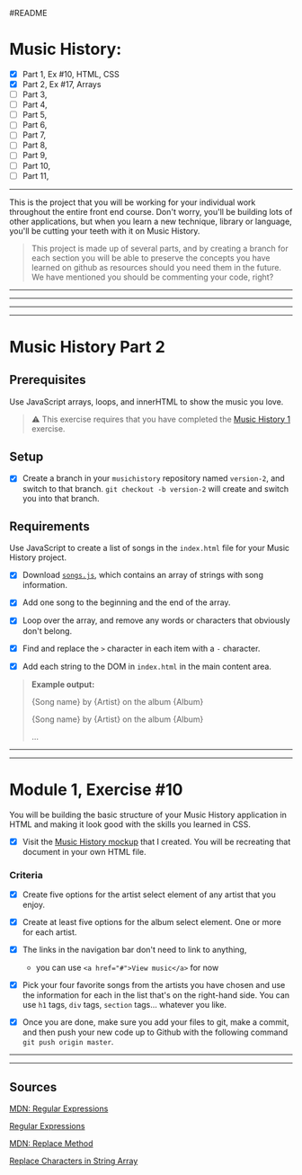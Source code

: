 #README

# Music History: 
- [X] Part 1, Ex #10, HTML, CSS
- [X] Part 2, Ex #17, Arrays
- [ ] Part 3,
- [ ] Part 4,
- [ ] Part 5,
- [ ] Part 6,
- [ ] Part 7,
- [ ] Part 8,
- [ ] Part 9,
- [ ] Part 10,
- [ ] Part 11,

***
This is the project that you will be working for your individual work throughout the entire front end course. Don't worry, you'll be building lots of other applications, but when you learn a new technique, library or language, you'll be cutting your teeth with it on Music History.

> This project is made up of several parts, and by creating a branch for each section you will be able to preserve the concepts you have learned on github as resources should you need them in the future. We have mentioned you should be commenting your code, right?
***
***



***
***
# Music History Part 2

## Prerequisites
Use JavaScript arrays, loops, and innerHTML to show the music you love.

> :warning: This exercise requires that you have completed the [Music History 1](SW_CSS_MUSIC_HISTORY_01.md) exercise.

## Setup

- [X] Create a branch in your `musichistory` repository named `version-2`, and switch to that branch. `git checkout -b version-2` will create and switch you into that branch.



## Requirements

Use JavaScript to create a list of songs in the `index.html` file for your Music History project. 

- [X] Download [`songs.js`](https://raw.githubusercontent.com/nashville-software-school/front-end-curriculum/9f5d7303f4c53102e8918f0ca06bebc84c91d266/resources/js-101.js), which contains an array of strings with song information.

- [X] Add one song to the beginning and the end of the array.
- [X] Loop over the array, and remove any words or characters that obviously don't belong.
- [X] Find and replace the `>` character in each item with a `-` character.
- [X] Add each string to the DOM in `index.html` in the main content area.

> **Example output:**  
>  
> {Song name} by {Artist} on the album {Album}  
>  
> {Song name} by {Artist} on the album {Album}  
>  
> ...



***
***



# Module 1, Exercise #10

You will be building the basic structure of your Music History application in HTML and making it look good with the skills you learned in CSS.

- [X] Visit the [Music History mockup](https://moqups.com/chortlehoort/1E8LJX7r/) that I created. You will be recreating that document in your own HTML file.

### Criteria 

- [X] Create five options for the artist select element of any artist that you enjoy.
- [X] Create at least five options for the album select element. One or more for each artist.
- [X] The links in the navigation bar don't need to link to anything, 
	- you can use `<a href="#">View music</a>` for now
- [X] Pick your four favorite songs from the artists you have chosen and use the information for each in the list that's on the right-hand side. You can use `h1` tags, `div` tags, `section` tags... whatever you like.
- [X] Once you are done, make sure you add your files to git, make a commit, and then push your new code up to Github with the following command `git push origin master`.



***
***



## Sources
[MDN: Regular Expressions](https://developer.mozilla.org/en-US/docs/Web/JavaScript/Guide/Regular_Expressions)

[Regular Expressions](http://www.javascriptkit.com/javatutors/redev2.shtml)

[MDN: Replace Method](https://developer.mozilla.org/en-US/docs/Web/JavaScript/Reference/Global_Objects/String/replace)

[Replace Characters in String Array](https://stackoverflow.com/questions/26742310/replace-characters-in-string-array-javascript#26742337)

